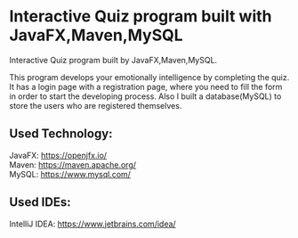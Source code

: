 # Interactive Quiz program built with JavaFX,Maven,MySQL

Interactive Quiz program built by JavaFX,Maven,MySQL.  

This program develops your emotionally intelligence by completing the quiz. It has a login page with a registration page, where you need to fill the form in order to start the developing process. Also I built a database(MySQL) to store the users who are registered themselves.

## Used Technology:
JavaFX: https://openjfx.io/  
Maven: https://maven.apache.org/  
MySQL: https://www.mysql.com/  

## Used IDEs:
IntelliJ IDEA: https://www.jetbrains.com/idea/

